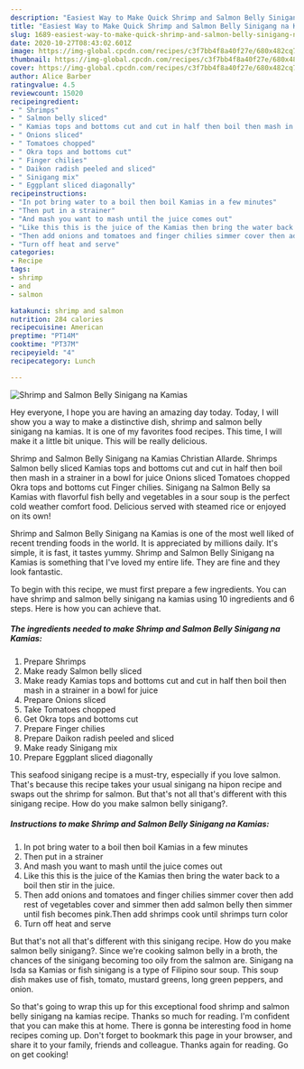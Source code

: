 ```yaml
---
description: "Easiest Way to Make Quick Shrimp and Salmon Belly Sinigang na Kamias"
title: "Easiest Way to Make Quick Shrimp and Salmon Belly Sinigang na Kamias"
slug: 1689-easiest-way-to-make-quick-shrimp-and-salmon-belly-sinigang-na-kamias
date: 2020-10-27T08:43:02.601Z
image: https://img-global.cpcdn.com/recipes/c3f7bb4f8a40f27e/680x482cq70/shrimp-and-salmon-belly-sinigang-na-kamias-recipe-main-photo.jpg
thumbnail: https://img-global.cpcdn.com/recipes/c3f7bb4f8a40f27e/680x482cq70/shrimp-and-salmon-belly-sinigang-na-kamias-recipe-main-photo.jpg
cover: https://img-global.cpcdn.com/recipes/c3f7bb4f8a40f27e/680x482cq70/shrimp-and-salmon-belly-sinigang-na-kamias-recipe-main-photo.jpg
author: Alice Barber
ratingvalue: 4.5
reviewcount: 15020
recipeingredient:
- " Shrimps"
- " Salmon belly sliced"
- " Kamias tops and bottoms cut and cut in half then boil then mash in a strainer in a bowl for juice"
- " Onions sliced"
- " Tomatoes chopped"
- " Okra tops and bottoms cut"
- " Finger chilies"
- " Daikon radish peeled and sliced"
- " Sinigang mix"
- " Eggplant sliced diagonally"
recipeinstructions:
- "In pot bring water to a boil then boil Kamias in a few minutes"
- "Then put in a strainer"
- "And mash you want to mash until the juice comes out"
- "Like this this is the juice of the Kamias then bring the water back to a boil then stir in the juice."
- "Then add onions and tomatoes and finger chilies simmer cover then add rest of vegetables cover and simmer then add salmon belly then simmer until fish becomes pink.Then add shrimps cook until shrimps turn color"
- "Turn off heat and serve"
categories:
- Recipe
tags:
- shrimp
- and
- salmon

katakunci: shrimp and salmon 
nutrition: 284 calories
recipecuisine: American
preptime: "PT14M"
cooktime: "PT37M"
recipeyield: "4"
recipecategory: Lunch

---
```



![Shrimp and Salmon Belly Sinigang na Kamias](https://img-global.cpcdn.com/recipes/c3f7bb4f8a40f27e/680x482cq70/shrimp-and-salmon-belly-sinigang-na-kamias-recipe-main-photo.jpg)

Hey everyone, I hope you are having an amazing day today. Today, I will show you a way to make a distinctive dish, shrimp and salmon belly sinigang na kamias. It is one of my favorites food recipes. This time, I will make it a little bit unique. This will be really delicious.

Shrimp and Salmon Belly Sinigang na Kamias Christian Allarde. Shrimps Salmon belly sliced Kamias tops and bottoms cut and cut in half then boil then mash in a strainer in a bowl for juice Onions sliced Tomatoes chopped Okra tops and bottoms cut Finger chilies. Sinigang na Salmon Belly sa Kamias with flavorful fish belly and vegetables in a sour soup is the perfect cold weather comfort food. Delicious served with steamed rice or enjoyed on its own!

Shrimp and Salmon Belly Sinigang na Kamias is one of the most well liked of recent trending foods in the world. It is appreciated by millions daily. It's simple, it is fast, it tastes yummy. Shrimp and Salmon Belly Sinigang na Kamias is something that I've loved my entire life. They are fine and they look fantastic.


To begin with this recipe, we must first prepare a few ingredients. You can have shrimp and salmon belly sinigang na kamias using 10 ingredients and 6 steps. Here is how you can achieve that.

<!--inarticleads1-->

##### The ingredients needed to make Shrimp and Salmon Belly Sinigang na Kamias:

1. Prepare  Shrimps
1. Make ready  Salmon belly sliced
1. Make ready  Kamias tops and bottoms cut and cut in half then boil then mash in a strainer in a bowl for juice
1. Prepare  Onions sliced
1. Take  Tomatoes chopped
1. Get  Okra tops and bottoms cut
1. Prepare  Finger chilies
1. Prepare  Daikon radish peeled and sliced
1. Make ready  Sinigang mix
1. Prepare  Eggplant sliced diagonally


This seafood sinigang recipe is a must-try, especially if you love salmon. That&#39;s because this recipe takes your usual sinigang na hipon recipe and swaps out the shrimp for salmon. But that&#39;s not all that&#39;s different with this sinigang recipe. How do you make salmon belly sinigang?. 

<!--inarticleads2-->

##### Instructions to make Shrimp and Salmon Belly Sinigang na Kamias:

1. In pot bring water to a boil then boil Kamias in a few minutes
1. Then put in a strainer
1. And mash you want to mash until the juice comes out
1. Like this this is the juice of the Kamias then bring the water back to a boil then stir in the juice.
1. Then add onions and tomatoes and finger chilies simmer cover then add rest of vegetables cover and simmer then add salmon belly then simmer until fish becomes pink.Then add shrimps cook until shrimps turn color
1. Turn off heat and serve


But that&#39;s not all that&#39;s different with this sinigang recipe. How do you make salmon belly sinigang?. Since we&#39;re cooking salmon belly in a broth, the chances of the sinigang becoming too oily from the salmon are. Sinigang na Isda sa Kamias or fish sinigang is a type of Filipino sour soup. This soup dish makes use of fish, tomato, mustard greens, long green peppers, and onion. 

So that's going to wrap this up for this exceptional food shrimp and salmon belly sinigang na kamias recipe. Thanks so much for reading. I'm confident that you can make this at home. There is gonna be interesting food in home recipes coming up. Don't forget to bookmark this page in your browser, and share it to your family, friends and colleague. Thanks again for reading. Go on get cooking!
